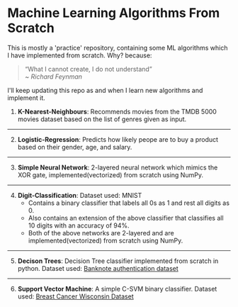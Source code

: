 # Machine Learning Algorithms From Scratch
   
This is mostly a 'practice' repository, containing some ML algorithms which I have implemented from scratch. Why? because:

> “What I cannot create, I do not understand”  
    ~ *<cite>Richard Feynman</cite>*

I'll keep updating this repo as and when I learn new algorithms and implement it.  
  
1. **K-Nearest-Neighbours**: Recommends movies from the TMDB 5000 movies dataset based on the list of genres given as input.
---
2. **Logistic-Regression**: Predicts how likely peope are to buy a product based on their gender, age, and salary.
---
3. **Simple Neural Network**: 2-layered neural network which mimics the XOR gate, implemented(vectorized) from scratch using NumPy.
---
4. **Digit-Classification**: Dataset used: MNIST  
    - Contains a binary classifier that labels all 0s as 1 and rest all digits as 0.
    - Also contains an extension of the above classifier that classifies all 10 digits with an accuracy of 94%.
    - Both of the above networks are 2-layered and are implemented(vectorized) from scratch using NumPy.
---
5. **Decison Trees**: Decision Tree classifier implemented from scratch in python. Dataset used: [Banknote authentication dataset](http://archive.ics.uci.edu/ml/datasets/banknote+authentication)
---
6. **Support Vector Machine**: A simple C-SVM binary classifier. Dataset used: [Breast Cancer Wisconsin Dataset](https://www.kaggle.com/uciml/breast-cancer-wisconsin-data)
